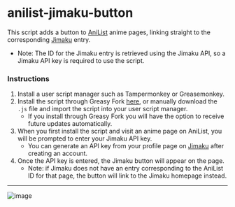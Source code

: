 # anilist-jimaku-button

This script adds a button to [AniList](https://anilist.co/) anime pages, linking straight to the corresponding [Jimaku](https://jimaku.cc/) entry.
- Note: The ID for the Jimaku entry is retrieved using the Jimaku API, so a Jimaku API key is required to use the script.

### Instructions

1. Install a user script manager such as Tampermonkey or Greasemonkey.
2. Install the script through Greasy Fork [here](https://greasyfork.org/en/scripts/493476-anilist-jimaku-button), or manually download the `.js` file and import the script into your user script manager.
    - If you install through Greasy Fork you will have the option to receive future updates automatically.
3. When you first install the script and visit an anime page on AniList, you will be prompted to enter your Jimaku API key.
    - You can generate an API key from your profile page on [Jimaku](https://jimaku.cc/) after creating an account.
4. Once the API key is entered, the Jimaku button will appear on the page.
    - Note: if Jimaku does not have an entry corresponding to the AniList ID for that page, the button will link to the Jimaku homepage instead. 

---

![image](https://github.com/user-attachments/assets/749e1705-8278-487f-b50d-af6f0657ce19)

